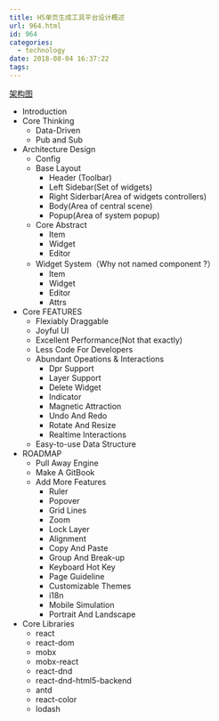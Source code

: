 ```yaml
---
title: H5单页生成工具平台设计概述
url: 964.html
id: 964
categories:
  - technology
date: 2018-08-04 16:37:22
tags:
---
```


[架构图](https://www.processon.com/view/link/5bfcd3b9e4b0ef094cbe8654)

*   Introduction
*   Core Thinking
    *   Data-Driven
    *   Pub and Sub
*   Architecture Design
    *   Config
    *   Base Layout
        *   Header (Toolbar)
        *   Left Sidebar(Set of widgets)
        *   Right Siderbar(Area of widgets controllers)
        *   Body(Area of central scene)
        *   Popup(Area of system popup)
    *   Core Abstract
        *   Item
        *   Widget
        *   Editor
    *   Widget System（Why not named component ?）
        *   Item
        *   Widget
        *   Editor
        *   Attrs
*   Core FEATURES
    *   Flexiably Draggable
    *   Joyful UI
    *   Excellent Performance(Not that exactly)
    *   Less Code For Developers
    *   Abundant Opeations & Interactions
        *   Dpr Support
        *   Layer Support
        *   Delete Widget
        *   Indicator
        *   Magnetic Attraction
        *   Undo And Redo
        *   Rotate And Resize
        *   Realtime Interactions
    *   Easy-to-use Data Structure
*   ROADMAP
    *   Pull Away Engine
    *   Make A GitBook
    *   Add More Features
        *   Ruler
        *   Popover
        *   Grid Lines
        *   Zoom
        *   Lock Layer
        *   Alignment
        *   Copy And Paste
        *   Group And Break-up
        *   Keyboard Hot Key
        *   Page Guideline
        *   Customizable Themes
        *   i18n
        *   Mobile Simulation
        *   Portrait And Landscape
*   Core Libraries
    *   react
    *   react-dom
    *   mobx
    *   mobx-react
    *   react-dnd
    *   react-dnd-html5-backend
    *   antd
    *   react-color
    *   lodash
